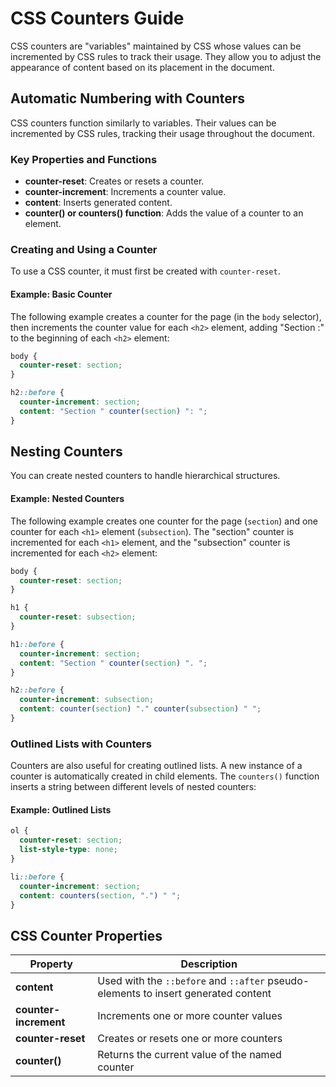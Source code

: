 # CSS Counters Guide
CSS counters are "variables" maintained by CSS whose values can be incremented by CSS rules to track their usage. They allow you to adjust the appearance of content based on its placement in the document.
## Automatic Numbering with Counters
CSS counters function similarly to variables. Their values can be incremented by CSS rules, tracking their usage throughout the document.
### Key Properties and Functions
- **counter-reset**: Creates or resets a counter.
- **counter-increment**: Increments a counter value.
- **content**: Inserts generated content.
- **counter() or counters() function**: Adds the value of a counter to an element.
### Creating and Using a Counter
To use a CSS counter, it must first be created with `counter-reset`.
#### Example: Basic Counter
The following example creates a counter for the page (in the `body` selector), then increments the counter value for each `<h2>` element, adding "Section <value of the counter>:" to the beginning of each `<h2>` element:

```css
body {
  counter-reset: section;
}

h2::before {
  counter-increment: section;
  content: "Section " counter(section) ": ";
}
```

## Nesting Counters

You can create nested counters to handle hierarchical structures.

#### Example: Nested Counters
The following example creates one counter for the page (`section`) and one counter for each `<h1>` element (`subsection`). The "section" counter is incremented for each `<h1>` element, and the "subsection" counter is incremented for each `<h2>` element:

```css
body {
  counter-reset: section;
}

h1 {
  counter-reset: subsection;
}

h1::before {
  counter-increment: section;
  content: "Section " counter(section) ". ";
}

h2::before {
  counter-increment: subsection;
  content: counter(section) "." counter(subsection) " ";
}
```

### Outlined Lists with Counters
Counters are also useful for creating outlined lists. A new instance of a counter is automatically created in child elements. The `counters()` function inserts a string between different levels of nested counters:

#### Example: Outlined Lists
```css
ol {
  counter-reset: section;
  list-style-type: none;
}

li::before {
  counter-increment: section;
  content: counters(section, ".") " ";
}
```

## CSS Counter Properties

| Property           | Description                                                              |
|--------------------|--------------------------------------------------------------------------|
| **content**        | Used with the `::before` and `::after` pseudo-elements to insert generated content |
| **counter-increment** | Increments one or more counter values                                     |
| **counter-reset**     | Creates or resets one or more counters                                     |
| **counter()**         | Returns the current value of the named counter                            |
